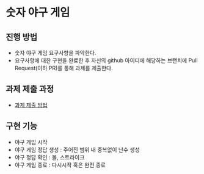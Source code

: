 # 숫자 야구 게임
## 진행 방법
* 숫자 야구 게임 요구사항을 파악한다.
* 요구사항에 대한 구현을 완료한 후 자신의 github 아이디에 해당하는 브랜치에 Pull Request(이하 PR)를 통해 과제를 제출한다.

## 과제 제출 과정
* [과제 제출 방법](https://github.com/next-step/nextstep-docs/tree/master/precourse)

## 구현 기능
* 야구 게임 시작
* 야구 게임 정답 생성 : 주어진 범위 내 중복없이 난수 생성
* 야구 정답 확인 : 볼, 스트라이크
* 야구 게임 종료 : 다시시작 혹은 완전 종료